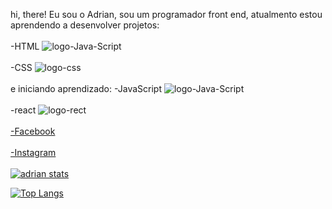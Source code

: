 hi, there!
Eu sou o Adrian, sou um programador front end, atualmento estou aprendendo a desenvolver projetos:<br><br>
-HTML <img src="https://img.shields.io/badge/HTML5-E34F26?style=for-the-badge&logo=html5&logoColor=white"
 alt="logo-Java-Script"><br><br>
-CSS <img src="https://img.shields.io/badge/CSS3-1572B6?style=for-the-badge&logo=css3&logoColor=white" alt="logo-css"><br><br>
e iniciando aprendizado:
-JavaScript <img src="https://img.shields.io/badge/JavaScript-F7DF1E?style=for-the-badge&logo=javascript&logoColor=black"
 alt="logo-Java-Script"><br><br>
-react <img src="https://img.shields.io/badge/React-20232A?style=for-the-badge&logo=react&logoColor=61DAFB"
 alt="logo-rect"><br><br>
 <a href="https://www.facebook.com/Adrian.De.almeida.correia/">-Facebook</a><br><br>
 <a href="https://www.instagram.com/adrian_almeida21/">-Instagram</a><br><br>
 [![adrian stats](https://github-readme-stats.vercel.app/api?username=Adrianalmeida21)](https://github.com/anuraghazra/github-readme-stats)<br>
 
[![Top Langs](https://github-readme-stats.vercel.app/api/top-langs/?username=Adrianalmeida21)](https://github.com/anuraghazra/github-readme-stats)
